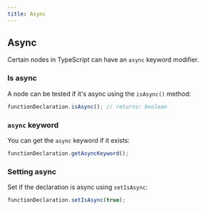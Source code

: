 ```yaml
---
title: Async
---
```


## Async

Certain nodes in TypeScript can have an `async` keyword modifier.

### Is async

A node can be tested if it's async using the `isAsync()` method:

```typescript
functionDeclaration.isAsync(); // returns: boolean
```

### `async` keyword

You can get the `async` keyword if it exists:

```typescript
functionDeclaration.getAsyncKeyword();
```

### Setting async

Set if the declaration is async using `setIsAsync`:

```typescript
functionDeclaration.setIsAsync(true);
```
